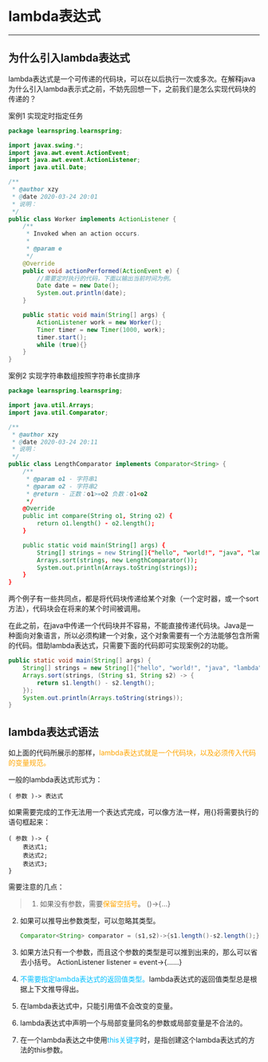 # lambda表达式

---

## 为什么引入lambda表达式

lambda表达式是一个可传递的代码块，可以在以后执行一次或多次。在解释java为什么引入lambda表示式之前，不妨先回想一下，之前我们是怎么实现代码块的传递的？

案例1 实现定时指定任务

```java
package learnspring.learnspring;

import javax.swing.*;
import java.awt.event.ActionEvent;
import java.awt.event.ActionListener;
import java.util.Date;

/**
 * @author xzy
 * @date 2020-03-24 20:01
 * 说明：
 */
public class Worker implements ActionListener {
    /**
     * Invoked when an action occurs.
     *
     * @param e
     */
    @Override
    public void actionPerformed(ActionEvent e) {
        //需要定时执行的代码，下面以输出当前时间为例。
        Date date = new Date();
        System.out.println(date);
    }

    public static void main(String[] args) {
        ActionListener work = new Worker();
        Timer timer = new Timer(1000, work);
        timer.start();
        while (true){}
    }
}
```

案例2 实现字符串数组按照字符串长度排序

```java
package learnspring.learnspring;

import java.util.Arrays;
import java.util.Comparator;

/**
 * @author xzy
 * @date 2020-03-24 20:11
 * 说明：
 */
public class LengthComparator implements Comparator<String> {
    /**
     * @param o1 - 字符串1
     * @param o2 - 字符串2
     * @return - 正数：o1>=o2 负数：o1<o2
     */
    @Override
    public int compare(String o1, String o2) {
        return o1.length() - o2.length();
    }

    public static void main(String[] args) {
        String[] strings = new String[]{"hello", "world!", "java", "lambda"};
        Arrays.sort(strings, new LengthComparator());
        System.out.println(Arrays.toString(strings));
    }
}
```

两个例子有一些共同点，都是将代码块传递给某个对象（一个定时器，或一个sort方法），代码块会在将来的某个时间被调用。

在此之前，在java中传递一个代码块并不容易，不能直接传递代码块。Java是一种面向对象语言，所以必须构建一个对象，这个对象需要有一个方法能够包含所需的代码。借助lambda表达式，只需要下面的代码即可实现案例2的功能。

```java
public static void main(String[] args) {
    String[] strings = new String[]{"hello", "world!", "java", "lambda"};
    Arrays.sort(strings, (String s1, String s2) -> {
        return s1.length() - s2.length();
    });
    System.out.println(Arrays.toString(strings));
}
```

## lambda表达式语法

如上面的代码所展示的那样，<font color = orange>lambda表达式就是一个代码块，以及必须传入代码的变量规范。</font>

一般的lambda表达式形式为：

```
( 参数 )-> 表达式
```

如果需要完成的工作无法用一个表达式完成，可以像方法一样，用{}将需要执行的语句框起来：

```
( 参数 )-> {
    表达式1;
    表达式2;
    表达式3;
}
```

需要注意的几点：
  >1. 如果没有参数，需要<font color = orange>保留空括号</font>。
      ()->{...}
      
  2. 如果可以推导出参数类型，可以忽略其类型。
      
      ```java
      Comparator<String> comparator = (s1,s2)->{s1.length()-s2.length();}
      ```
      
  3. 如果方法只有一个参数，而且这个参数的类型是可以推到出来的，那么可以省去小括号。
      ActionListener listener = event->{......}
      
  4. <font color = #00BFFF>不需要指定lambda表达式的返回值类型。</font>lambda表达式的返回值类型总是根据上下文推导得出。
  
  5. 在lambda表达式中，只能引用值不会改变的变量。
  
  6. lambda表达式中声明一个与局部变量同名的参数或局部变量是不合法的。
  
  7. 在一个lambda表达之中使用<font color = #00BFFF>this关键字</font>时，是指创建这个lambda表达式的方法的this参数。

